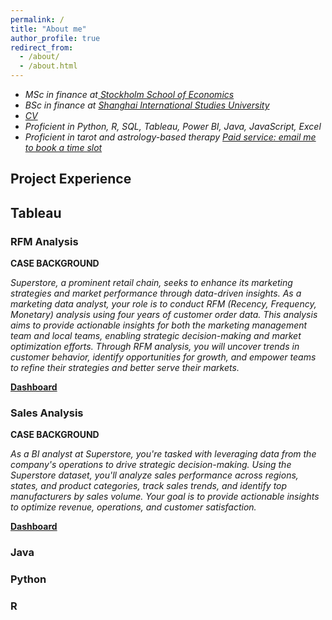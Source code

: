 ```yaml
---
permalink: /
title: "About me"
author_profile: true
redirect_from: 
  - /about/
  - /about.html
---
```


+ *MSc in finance at[
Stockholm School of Economics](https://www.hhs.se)*
+ *BSc in finance at [Shanghai International Studies University](sv.shisu.edu.cn)*
+ *[CV](../assets/CV.pdf)*
+ *Proficient in Python, R, SQL, Tableau, Power BI, Java, JavaScript, Excel*
+ *Proficient in tarot and astrology-based therapy [Paid service: email me to book a time slot](mailto:yaffazhang87@gmail.com)*


## Project Experience

## Tableau

### RFM Analysis

__CASE BACKGROUND__

*Superstore, a prominent retail chain, seeks to enhance its marketing strategies and market performance through data-driven insights. As a marketing data analyst, your role is to conduct RFM (Recency, Frequency, Monetary) analysis using four years of customer order data. This analysis aims to provide actionable insights for both the marketing management team and local teams, enabling strategic decision-making and market optimization efforts. Through RFM analysis, you will uncover trends in customer behavior, identify opportunities for growth, and empower teams to refine their strategies and better serve their markets.*

__[Dashboard](https://public.tableau.com/app/profile/yufang.zhang3391/viz/Superstore-CustomerSegmentation/Segmentation)__

### Sales Analysis

__CASE BACKGROUND__

*As a BI analyst at Superstore, you're tasked with leveraging data from the company's operations to drive strategic decision-making. Using the Superstore dataset, you'll analyze sales performance across regions, states, and product categories, track sales trends, and identify top manufacturers by sales volume. Your goal is to provide actionable insights to optimize revenue, operations, and customer satisfaction.*

__[Dashboard](https://public.tableau.com/app/profile/yufang.zhang3391/viz/Superstore_17141701306130/1)__

### Java



### Python

### R


